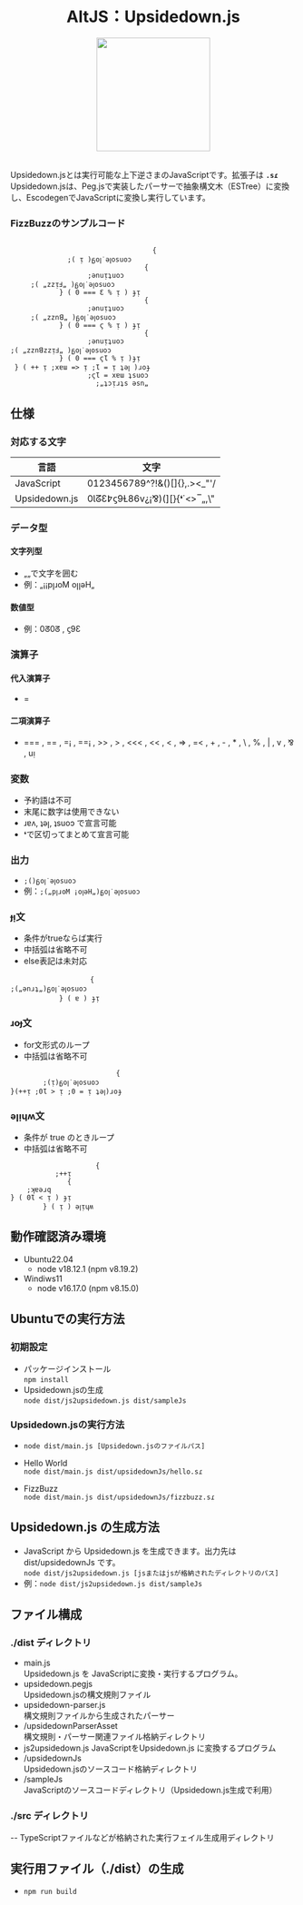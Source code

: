
<div align="center">
  
# AltJS：Upsidedown.js
  
  <img src="https://github.com/mmzspr/upsidedownjs/assets/30862527/23da4289-2bb9-4585-ae5b-380bb2385730" width="200">
</div>

<br>

Upsidedown.jsとは実行可能な上下逆さまのJavaScriptです。拡張子は **`.sɾ`**  
Upsidedown.jsは、Peg.jsで実装したパーサーで抽象構文木（ESTree）に変換し、EscodegenでJavaScriptに変換し実行しています。
### FizzBuzzのサンプルコード
```
                                    
                                   { 
              ;( ᴉ )ᵷoꞁ˙ǝꞁosuoɔ    
                                 {    
                   ;ǝnuᴉʇuoɔ        
     ;( „zzᴉℲ„ )ᵷoꞁ˙ǝꞁosuoɔ        
            } ( 0 === Ɛ % ᴉ ) ɟᴉ    
                                 {    
                   ;ǝnuᴉʇuoɔ        
     ;( „zznꓭ„ )ᵷoꞁ˙ǝꞁosuoɔ        
            } ( 0 === ϛ % ᴉ ) ɟᴉ    
                                 {    
                   ;ǝnuᴉʇuoɔ        
;( „zznꓭzzᴉℲ„ )ᵷoꞁ˙ǝꞁosuoɔ        
            } ( 0 === ϛƖ % ᴉ )ɟᴉ    
 } ( ++ ᴉ ;xɐɯ => ᴉ ;Ɩ = ᴉ ʇǝꞁ )ɹoɟ
                   ;ϛƖ = xɐɯ ʇsuoɔ
                     ;„ʇɔᴉɹʇs ǝsn„
```

## 仕様
### 対応する文字
|言語|文字|
|-|-|
|JavaScript|0123456789^?!&()[]{},.><_"'/|
|Upsidedown.js|0ƖᘔƐ߈ϛ9Ɫ86v¿¡⅋)(][}{❛˙<>‾„,\\"|

### データ型
#### 文字列型
- „„で文字を囲む
- 例：„¡¡pꞁɹoM oꞁꞁǝH„
#### 数値型
- 例：0ᘔ0ᘔ , ϛ9Ɛ
### 演算子
#### 代入演算子
- =
#### 二項演算子
- === , == , =¡ , ==¡ , >> , > , <<< , << , < , => , =< , +  , - , * , \\ , % , | , v , ⅋ , uᴉ
### 変数
- 予約語は不可
-  末尾に数字は使用できない
- ɹɐʌ, ʇǝꞁ, ʇsuoɔ で宣言可能
- ❛で区切ってまとめて宣言可能
### 出力
- `;()ᵷoꞁ˙ǝꞁosuoɔ`
- 例：`;(„pꞁɹoM ¡oꞁǝH„)ᵷoꞁ˙ǝꞁosuoɔ`
### ɟᴉ文
- 条件がtrueならば実行
- 中括弧は省略不可
- else表記は未対応
```
 　　　　　　　　  　　{
;(„ǝnɹʇ„)ᵷoꞁ˙ǝꞁosuoɔ
　　　　  　　} ( ɐ ) ɟᴉ
```
### ɹoɟ文
- for文形式のループ
- 中括弧は省略不可

```
                          {
        ;(ᴉ)ᵷoꞁ˙ǝꞁosuoɔ
}(++ᴉ ;0Ɩ > ᴉ ;0 = ᴉ ʇǝꞁ)ɹoɟ
```
### ǝꞁᴉɥʍ文
- 条件が true のときループ
- 中括弧は省略不可
```
                     {
           ;++ᴉ
              {
    ;ʞɐǝɹq
} ( 0Ɩ < ᴉ ) ɟᴉ
        } ( ᴉ ) ǝꞁᴉɥʍ
```
## 動作確認済み環境
- Ubuntu22.04
  - node v18.12.1 (npm v8.19.2)
- Windiws11
  - node v16.17.0 (npm v8.15.0)


## Ubuntuでの実行方法
### 初期設定 
- パッケージインストール  
`npm install`
- Upsidedown.jsの生成  
`node dist/js2upsidedown.js dist/sampleJs`

### Upsidedown.jsの実行方法
- `node dist/main.js [Upsidedown.jsのファイルパス]`

- Hello World  
  `node dist/main.js dist/upsidedownJs/hello.sɾ`
- FizzBuzz  
  `node dist/main.js dist/upsidedownJs/fizzbuzz.sɾ`



## Upsidedown.js の生成方法
- JavaScript から Upsidedown.js を生成できます。出力先は dist/upsidedownJs です。  
`node dist/js2upsidedown.js [jsまたはjsが格納されたディレクトリのパス]`
- 例：`node dist/js2upsidedown.js dist/sampleJs`



## ファイル構成
### ./dist ディレクトリ
- main.js  
    Upsidedown.js を JavaScriptに変換・実行するプログラム。
- upsidedown.pegjs  
    Upsidedown.jsの構文規則ファイル
- upsidedown-parser.js  
    構文規則ファイルから生成されたパーサー
- /upsidedownParserAsset  
    構文規則・パーサー関連ファイル格納ディレクトリ
- js2upsidedown.js 
    JavaScriptをUpsidedown.js に変換するプログラム
- /upsidedownJs  
    Upsidedown.jsのソースコード格納ディレクトリ
- /sampleJs  
    JavaScriptのソースコードディレクトリ（Upsidedown.js生成で利用）


### ./src ディレクトリ
-- TypeScriptファイルなどが格納された実行フェイル生成用ディレクトリ



## 実行用ファイル（./dist）の生成 
- `npm run build`
